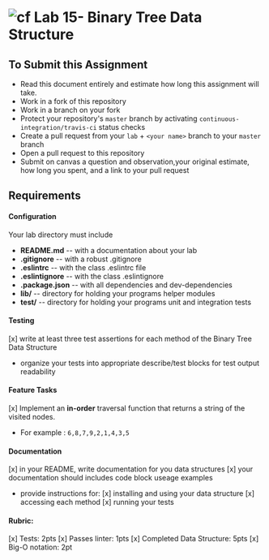 ![cf](http://i.imgur.com/7v5ASc8.png) Lab 15- Binary Tree Data Structure
====
## To Submit this Assignment
* Read this document entirely and estimate how long this assignment will take.
* Work in a fork of this repository
* Work in a branch on your fork
* Protect your repository's `master` branch by activating `continuous-integration/travis-ci` status checks
* Create a pull request from your `lab` + `<your name>` branch to your `master` branch
* Open a pull request to this repository
* Submit on canvas a question and observation,your original estimate, how long you spent, and a link to your pull request

## Requirements
#### Configuration
<!-- list of files, configurations, tools, etc that are required -->
  Your lab directory must include
  * **README.md** -- with a documentation about your lab
  * **.gitignore** -- with a robust .gitignore
  * **.eslintrc** -- with the class .eslintrc file
  * **.eslintignore** -- with the class .eslintignore
  * **.package.json** -- with all dependencies and dev-dependencies
  * **lib/** -- directory for holding your programs helper modules
  * **__test__/** -- directory for holding your programs unit and integration tests
  
#### Testing
[x] write at least three test assertions for each method of the Binary Tree Data Structure
* organize your tests into appropriate describe/test blocks for test output readability

#### Feature Tasks  
[x] Implement an **in-order** traversal function that returns a string of the visited nodes.
  * For example : `6,8,7,9,2,1,4,3,5`

####  Documentation
  [x] in your README, write documentation for you data structures
  [x] your documentation should includes code block useage examples
  * provide instructions for:
    [x] installing and using your data structure
    [x] accessing each method
    [x] running your tests

#### Rubric:
  [x] Tests: 2pts
  [x] Passes linter: 1pts
  [x] Completed Data Structure: 5pts
  [x] Big-O notation: 2pt
